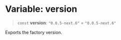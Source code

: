 # Variable: version

> `const` **version**: `"0.0.5-next.6"` = `"0.0.5-next.6"`

Exports the factory version.
